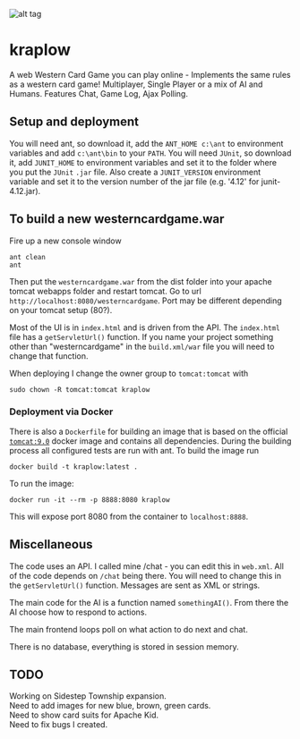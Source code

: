 ![alt tag](./WebContent/logo2.png)

# kraplow
A web Western Card Game you can play online - Implements the same rules as a western card game!
Multiplayer, Single Player or a mix of AI and Humans.
Features Chat, Game Log, Ajax Polling.

## Setup and deployment
You will need ant, so download it, add the `ANT_HOME c:\ant`
to environment variables and add `c:\ant\bin` to your `PATH`.
You will need `JUnit`, so download it, add `JUNIT_HOME` to
environment variables and set it to the folder where you put
the `JUnit` `.jar` file. Also create a `JUNIT_VERSION`
environment variable and set it to the version number of the
jar file (e.g. '4.12' for junit-4.12.jar).

## To build a new westerncardgame.war
Fire up a new console window
```
ant clean
ant
```
Then put the `westerncardgame.war` from the dist folder into
your apache tomcat webapps folder and restart tomcat.
Go to url `http://localhost:8080/westerncardgame`.
Port may be different depending on your tomcat setup (80?).

Most of the UI is in `index.html` and is driven from the API.
The `index.html` file has a `getServletUrl()` function. If you
name your project something other than "westerncardgame" in
the `build.xml/war` file you will need to change that function.

When deploying I change the owner group to `tomcat:tomcat` with
```
sudo chown -R tomcat:tomcat kraplow
```

### Deployment via Docker
There is also a `Dockerfile` for building an image that is based
on the official [`tomcat:9.0`](https://hub.docker.com/_/tomcat) docker image
and contains all dependencies. During the building process all configured
tests are run with ant. To build the image run
```
docker build -t kraplow:latest .
```

To run the image:
```
docker run -it --rm -p 8888:8080 kraplow
```
This will expose port 8080 from the container to `localhost:8888`.

## Miscellaneous
The code uses an API.
I called mine /chat - you can edit this in `web.xml`.
All of the code depends on `/chat` being there.
You will need to change this in the `getServletUrl()` function.
Messages are sent as XML or strings.

The main code for the AI is a function named `somethingAI()`.
From there the AI choose how to respond to actions.

The main frontend loops poll on what action to do next and chat.

There is no database, everything is stored in session memory.

## TODO
Working on Sidestep Township expansion.  
Need to add images for new blue, brown, green cards.  
Need to show card suits for Apache Kid.  
Need to fix bugs I created.  
